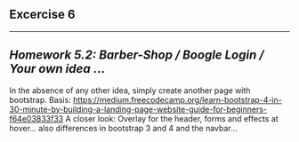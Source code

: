 ## Excercise 6
-----------------
*Homework 5.2: Barber-Shop / Boogle Login / Your own idea* ...
-----------------
In the absence of any other idea, simply create another page with bootstrap. 
Basis: https://medium.freecodecamp.org/learn-bootstrap-4-in-30-minute-by-building-a-landing-page-website-guide-for-beginners-f64e03833f33
A closer look: Overlay for the header, forms and effects at hover... also differences in bootstrap 3 and 4 and the navbar...
